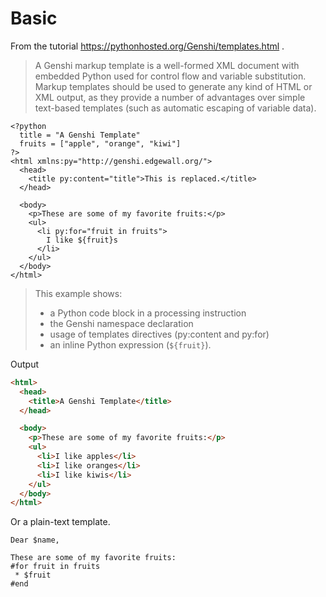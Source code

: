 # Basic

From the tutorial https://pythonhosted.org/Genshi/templates.html .

> A Genshi markup template is a well-formed XML document with embedded Python used for control flow and variable substitution. Markup templates should be used to generate any kind of HTML or XML output, as they provide a number of advantages over simple text-based templates (such as automatic escaping of variable data).

```
<?python
  title = "A Genshi Template"
  fruits = ["apple", "orange", "kiwi"]
?>
<html xmlns:py="http://genshi.edgewall.org/">
  <head>
    <title py:content="title">This is replaced.</title>
  </head>

  <body>
    <p>These are some of my favorite fruits:</p>
    <ul>
      <li py:for="fruit in fruits">
        I like ${fruit}s
      </li>
    </ul>
  </body>
</html>
```

> This example shows:
> 
> - a Python code block in a processing instruction
> - the Genshi namespace declaration
> - usage of templates directives (py:content and py:for)
> - an inline Python expression (`${fruit}`).

Output

```html
<html>
  <head>
    <title>A Genshi Template</title>
  </head>

  <body>
    <p>These are some of my favorite fruits:</p>
    <ul>
      <li>I like apples</li>
      <li>I like oranges</li>
      <li>I like kiwis</li>
    </ul>
  </body>
</html>
```


Or a plain-text template.

```
Dear $name,

These are some of my favorite fruits:
#for fruit in fruits
 * $fruit
#end
```

